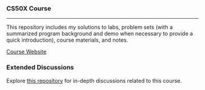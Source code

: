 ### CS50X Course

---

This repository includes my solutions to labs, problem sets (with a summarized program background and demo when necessary to provide a quick introduction), course materials, and notes.

[Course Website](https://cs50.harvard.edu/x/2024/)

### Extended Discussions

Explore [this repository](https://github.com/Yukisschu/tideman_algorithm) for in-depth discussions related to this course.
